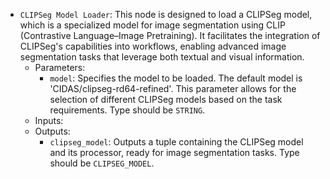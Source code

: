 - `CLIPSeg Model Loader`: This node is designed to load a CLIPSeg model, which is a specialized model for image segmentation using CLIP (Contrastive Language–Image Pretraining). It facilitates the integration of CLIPSeg's capabilities into workflows, enabling advanced image segmentation tasks that leverage both textual and visual information.
    - Parameters:
        - `model`: Specifies the model to be loaded. The default model is 'CIDAS/clipseg-rd64-refined'. This parameter allows for the selection of different CLIPSeg models based on the task requirements. Type should be `STRING`.
    - Inputs:
    - Outputs:
        - `clipseg_model`: Outputs a tuple containing the CLIPSeg model and its processor, ready for image segmentation tasks. Type should be `CLIPSEG_MODEL`.
